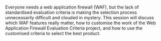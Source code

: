 Everyone needs a web application firewall (WAF), but the lack of
standardised evaluation criteria is making the selection process
unnecessarily difficult and clouded in mystery. This session will
discuss which WAF features really matter, how to customise the work of
the Web Application Firewall Evaluation Criteria project, and how to use
the customised criteria to select the best product.